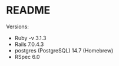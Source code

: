 # README

Versions:
+ Ruby -v 3.1.3
+ Rails 7.0.4.3
+ postgres (PostgreSQL) 14.7 (Homebrew)
+ RSpec 6.0
